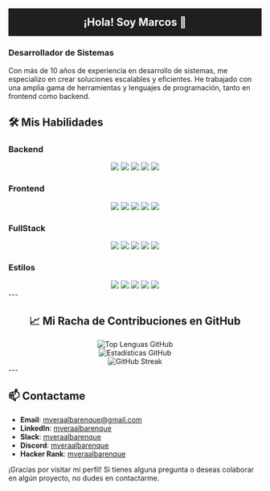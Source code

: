 ## <h2 align="center" style="background-color: #1f1f1f; color: white; padding: 15px 0;">¡Hola! Soy Marcos 👋</h2>

### Desarrollador de Sistemas

Con más de 10 años de experiencia en desarrollo de sistemas, me especializo en crear soluciones escalables y eficientes. He trabajado con una amplia gama de herramientas y lenguajes de programación, tanto en frontend como backend.

## 🛠️ Mis Habilidades

### Backend
<div align="center">
  <img src="https://img.shields.io/badge/Laravel-F46200?style=for-the-badge&logo=laravel&logoColor=white" />
  <img src="https://img.shields.io/badge/CodeIgniter-EF4223?style=for-the-badge&logo=codeigniter&logoColor=white" />
  <img src="https://img.shields.io/badge/MySQL-4479A1?style=for-the-badge&logo=mysql&logoColor=white" />
  <img src="https://img.shields.io/badge/PostgreSQL-336791?style=for-the-badge&logo=postgresql&logoColor=white" />
  <img src="https://img.shields.io/badge/Nest.js-000000?style=for-the-badge&logo=nestjs&logoColor=red" />
</div>

### Frontend
<div align="center">
  <img src="https://img.shields.io/badge/HTML-E34F26?style=for-the-badge&logo=html5&logoColor=white" />
  <img src="https://img.shields.io/badge/CSS3-1572B6?style=for-the-badge&logo=css3&logoColor=white" />
  <img src="https://img.shields.io/badge/React-61DAFB?style=for-the-badge&logo=react&logoColor=black" />
  <img src="https://img.shields.io/badge/Vue.js-4FC08D?style=for-the-badge&logo=vue.js&logoColor=white" />
  <img src="https://img.shields.io/badge/jQuery-0769AD?style=for-the-badge&logo=jquery&logoColor=white" />
</div>

### FullStack
<div align="center">
  <img src="https://img.shields.io/badge/PHP-777BB4?style=for-the-badge&logo=php&logoColor=white" />
  <img src="https://img.shields.io/badge/Java-007396?style=for-the-badge&logo=javascript&logoColor=white" />
  <img src="https://img.shields.io/badge/Node.js-339933?style=for-the-badge&logo=node.js&logoColor=white" />
  <img src="https://img.shields.io/badge/JavaScript-F7DF1E?style=for-the-badge&logo=javascript&logoColor=black" />
  <img src="https://img.shields.io/badge/TypeScript-3178C6?style=for-the-badge&logo=typescript&logoColor=white" />
</div>

### Estilos
<div align="center">
  <img src="https://img.shields.io/badge/MUI-007FFF?style=for-the-badge&logo=mui&logoColor=white" />
  <img src="https://img.shields.io/badge/BootStrap-7952B3?style=for-the-badge&logo=bootstrap&logoColor=white" />
  <img src="https://img.shields.io/badge/AntDesign-0170FE?style=for-the-badge&logo=antdesign&logoColor=white" />
  <img src="https://img.shields.io/badge/TailwindCSS-06B6D4?style=for-the-badge&logo=tailwind-css&logoColor=white" />
  <img src="https://img.shields.io/badge/Sass-CC6699?style=for-the-badge&logo=sass&logoColor=white" />
</div>
---

## <div align="center">📈 Mi Racha de Contribuciones en GitHub</div>

<div align="center">
  <img src="https://github-readme-stats.vercel.app/api/top-langs?username=mveraalbarenque&show_icons=true&locale=en&layout=compact&theme=dracula" alt="Top Lenguas GitHub" />
</div>

<div align="center">
  <img src="https://github-readme-stats.vercel.app/api?username=mveraalbarenque&show_icons=true&locale=en&theme=dracula" alt="Estadísticas GitHub" />
</div>

<div align="center">
  <img src="https://github-readme-streak-stats.herokuapp.com/?user=mveraalbarenque&theme=dracula" alt="GitHub Streak" />
</div>
---

## 📫 Contactame

- **Email**: [mveraalbarenque@gmail.com](mailto:mveraalbarenque@gmail.com)
- **LinkedIn**: [mveraalbarenque](https://www.linkedin.com/in/mveraalbarenque)
- **Slack**: [mveraalbarenque](https://devmvera.slack.com/team/U07AFKFFP60)
- **Discord**: [mveraalbarenque](https://discord.gg/5dJPT5kC)
- **Hacker Rank**: [mveraalbarenque](https://www.hackerrank.com/profile/mveraalbarenque)


¡Gracias por visitar mi perfil! Si tienes alguna pregunta o deseas colaborar en algún proyecto, no dudes en contactarme.
